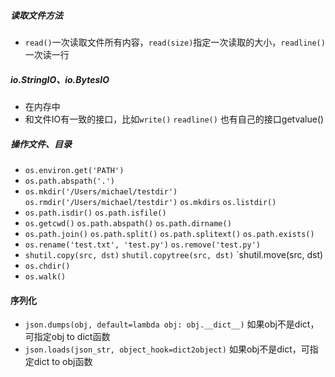 ##### 读取文件方法
- `read()`一次读取文件所有内容，`read(size)`指定一次读取的大小，`readline()`一次读一行

##### io.StringIO、io.BytesIO
- 在内存中
- 和文件IO有一致的接口，比如`write()` `readline()` 也有自己的接口getvalue()

##### 操作文件、目录
- `os.environ.get('PATH')`
- `os.path.abspath('.')`
- `os.mkdir('/Users/michael/testdir')` `os.rmdir('/Users/michael/testdir')` `os.mkdirs` `os.listdir()` 
- `os.path.isdir()` `os.path.isfile()`
- `os.getcwd()` `os.path.abspath()` `os.path.dirname()`
- `os.path.join()` `os.path.split()` `os.path.splitext()` `os.path.exists()`
- `os.rename('test.txt', 'test.py')` `os.remove('test.py')`
- `shutil.copy(src, dst)` `shutil.copytree(src, dst)` `shutil.move(src, dst)
- `os.chdir()`
- `os.walk()`

#### 序列化
- `json.dumps(obj, default=lambda obj: obj.__dict__)` 如果obj不是dict，可指定obj to dict函数
- `json.loads(json_str, object_hook=dict2object)`     如果obj不是dict，可指定dict to obj函数
